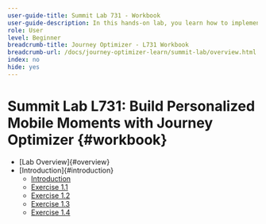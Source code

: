 ```yaml
---
user-guide-title: Summit Lab 731 - Workbook
user-guide-description: In this hands-on lab, you learn how to implement a multi-channel marketing strategy that includes in-app, push notifications, SMS, and email messaging campaigns and journeys in Adobe Journey Optimizer.
role: User
level: Beginner
breadcrumb-title: Journey Optimizer - L731 Workbook
breadcrumb-url: /docs/journey-optimizer-learn/summit-lab/overview.html
index: no
hide: yes
---
```


# Summit Lab L731: Build Personalized Mobile Moments with Journey Optimizer {#workbook}

+ [Lab Overview]{#overview}
+ [Introduction]{#introduction}
  + [Introduction](/help/l731-lab-workbook/Introduction/introduction.md)
  + [Exercise 1.1](/help/l731-lab-workbook/Introduction/exercise-1-1.md)
  + [Exercise 1.2](/help/l731-lab-workbook/Introduction/exercise-1-2.md)
  + [Exercise 1.3](/help/l731-lab-workbook/Introduction/exercise-1-3.md)
  + [Exercise 1.4](/help/l731-lab-workbook/Introduction/exercise-1-4.md)
